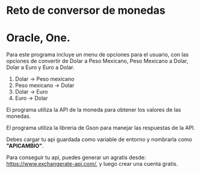# Reto de conversor de monedas

# Oracle, One.

Para este programa incluye un menu de opciones para el usuario, con las opciones de convertir de Dolar a Peso Mexicano, Peso Mexicano a Dolar, Dolar a Euro y Euro a Dolar.

1. Dolar -> Peso mexicano
2. Peso mexicano -> Dolar
3. Dolar -> Euro
4. Euro -> Dolar

El programa utiliza la API de la moneda para obtener los valores de las monedas.

El programa utiliza la libreria de Gson para manejar las respuestas de la API.

Debes cargar tu api guardada como variable de entorno y nombrarla como **"APICAMBIO"**.

Para conseguir tu api, puedes generar un agratis desde: https://www.exchangerate-api.com/, y luego crear una cuenta gratis.
